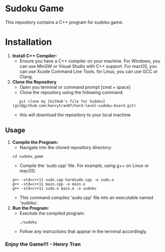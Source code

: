 # Sudoku Game

This repository contains a C++ program for sudoku game.

# Installation

1. **Install C++ Compiler:**
   - Ensure you have a C++ compiler on your machine. For Windows, you can use MinGW or Visual Studio with C++ support. For macOS, you can use Xcode Command Line Tools. for Linux, you can use GCC or Clang.
2. **Clone the Repository**
   - Open you terminal or command prompt [cmd + space]
   - Clone the repository using the following command:
   ```
      git clone my [GitHub's file for Sudoku] (git@github.com:henrytran07/hard-level-sudoku-board.git)
   ```
   - this will download the repository to your local machine

## Usage

1. **Compile the Program:**
   - Navigate into the cloned repository directory:
   ```
   cd sudoku_game
   ```
   - Compile the 'sudo.cpp' file. For example, using g++ on Linux or macOS:
   ```
   g++ -std=c++11 sudo.cpp hardsudo.cpp -o sudo.o
   g++ -std=c++11 main.cpp -o main.o
   g++ -std=c++11 sudo.o main.o -o sudoku
   ```
   - This command compiles 'sudo.cpp' file into an executable named 'sudoku'.
2. **Run the Program:**
   - Exectute the compiled program:
   ```
      ./sudoku
   ```
   - Follow any instructions that appear in the terminal accordingly.

### Enjoy the Game!!! - Henry Tran

